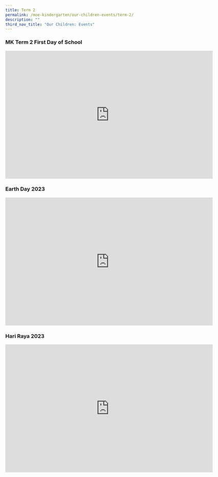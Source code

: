 ```yaml
---
title: Term 2
permalink: /moe-kindergarten/our-children-events/term-2/
description: ""
third_nav_title: "Our Children: Events"
---
```

### MK Term 2 First Day of School ###

<iframe src="https://docs.google.com/presentation/d/e/2PACX-1vTe8QrZb7UUMtWGrFKuhBeIUctsCbINGdHpqq7bh16AJqkGmOk_WaTmUGqrzviwn966XQYvgQgGqN7j/embed?start=true&amp;loop=true&amp;delayms=5000" frameborder="0" width="648" height="400" allowfullscreen="true"></iframe>

### Earth Day 2023 ###

<iframe src="https://docs.google.com/presentation/d/e/2PACX-1vSXrFwfExjAIZhC4LaKDlfTb9B-3Fh_FUzTGM-btmczQmBpVSS0LxF1jtuvdQkKq4221LegIxsZjnzl/embed?start=true&amp;loop=true&amp;delayms=5000" frameborder="0" width="648" height="400" allowfullscreen="true"></iframe>

### Hari Raya 2023 ###

<iframe src="https://docs.google.com/presentation/d/e/2PACX-1vQnKGiiWXjB9en4sceLoFiYG8NVZas2I0WkuavWjU__RFJ5w3dgKzQ2BLFBhYj0MMcn8tSotNz54TF7/embed?start=false&amp;loop=false&amp;delayms=3000" frameborder="0" width="648" height="400" allowfullscreen="true"></iframe>
